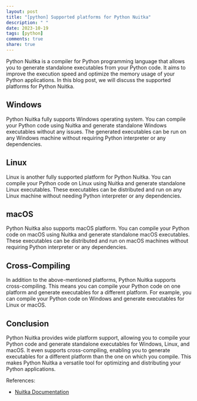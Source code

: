 ```yaml
---
layout: post
title: "[python] Supported platforms for Python Nuitka"
description: " "
date: 2023-10-19
tags: [python]
comments: true
share: true
---
```


Python Nuitka is a compiler for Python programming language that allows you to generate standalone executables from your Python code. It aims to improve the execution speed and optimize the memory usage of your Python applications. In this blog post, we will discuss the supported platforms for Python Nuitka.

## Windows

Python Nuitka fully supports Windows operating system. You can compile your Python code using Nuitka and generate standalone Windows executables without any issues. The generated executables can be run on any Windows machine without requiring Python interpreter or any dependencies.

## Linux

Linux is another fully supported platform for Python Nuitka. You can compile your Python code on Linux using Nuitka and generate standalone Linux executables. These executables can be distributed and run on any Linux machine without needing Python interpreter or any dependencies.

## macOS

Python Nuitka also supports macOS platform. You can compile your Python code on macOS using Nuitka and generate standalone macOS executables. These executables can be distributed and run on macOS machines without requiring Python interpreter or any dependencies.

## Cross-Compiling

In addition to the above-mentioned platforms, Python Nuitka supports cross-compiling. This means you can compile your Python code on one platform and generate executables for a different platform. For example, you can compile your Python code on Windows and generate executables for Linux or macOS.

## Conclusion

Python Nuitka provides wide platform support, allowing you to compile your Python code and generate standalone executables for Windows, Linux, and macOS. It even supports cross-compiling, enabling you to generate executables for a different platform than the one on which you compile. This makes Python Nuitka a versatile tool for optimizing and distributing your Python applications.

References:
- [Nuitka Documentation](https://nuitka.net/doc/)